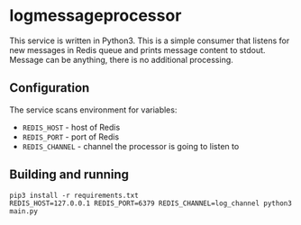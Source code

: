 # logmessageprocessor
This service is written in Python3. This is a simple consumer that listens for
new messages in Redis queue and prints message content to stdout. Message can be
anything, there is no additional processing.

## Configuration

The service scans environment for variables:
- `REDIS_HOST` - host of Redis
- `REDIS_PORT` - port of Redis
- `REDIS_CHANNEL` - channel the processor is going to listen to

## Building and running

```
pip3 install -r requirements.txt
REDIS_HOST=127.0.0.1 REDIS_PORT=6379 REDIS_CHANNEL=log_channel python3 main.py
```